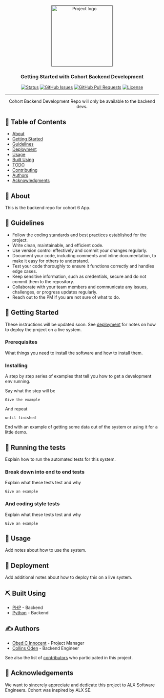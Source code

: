 <p align="center">
  <a href="" rel="noopener">
 <img width=200px height=200px src="https://i.imgur.com/6wj0hh6.jpg" alt="Project logo"></a>
</p>

<h3 align="center">Getting Started with Cohort Backend Development</h3>

<div align="center">

[![Status](https://img.shields.io/badge/status-active-success.svg)]()
[![GitHub Issues](https://img.shields.io/github/issues/kylelobo/The-Documentation-Compendium.svg)](https://github.com/Cohort6-lab/Cohort-Backend-Dev/issues)
[![GitHub Pull Requests](https://img.shields.io/github/issues-pr/kylelobo/The-Documentation-Compendium.svg)](https://github.com/Cohort6-lab/Cohort-Backend-Dev/pulls)
[![License](https://img.shields.io/badge/license-MIT-blue.svg)](/LICENSE)

</div>

---

<p align="center"> Cohort Backend Development Repo will only be available to the backend devs.
    <br>
</p>

## 📝 Table of Contents

- [About](#about)
- [Getting Started](#getting_started)
- [Guidelines](#guidelines)
- [Deployment](#deployment)
- [Usage](#usage)
- [Built Using](#built_using)
- [TODO](../TODO.md)
- [Contributing](../CONTRIBUTING.md)
- [Authors](#authors)
- [Acknowledgments](#acknowledgement)

## 🧐 About <a name = "about"></a>
This is the backend repo for cohort 6 App. 

## 🏁 Guidelines <a name = "getting_started"></a>
- Follow the coding standards and best practices established for the project.
- Write clean, maintainable, and efficient code.
- Use version control effectively and commit your changes regularly.
- Document your code, including comments and inline documentation, to make it easy for others to understand.
- Test your code thoroughly to ensure it functions correctly and handles edge cases.
- Keep sensitive information, such as credentials, secure and do not commit them to the repository.
- Collaborate with your team members and communicate any issues, challenges, or progress updates regularly.
- Reach out to the PM if you are not sure of what to do.


## 🏁 Getting Started <a name = "getting_started"></a>

These instructions will be updated soon. See [deployment](#deployment) for notes on how to deploy the project on a live system.

### Prerequisites

What things you need to install the software and how to install them.



### Installing

A step by step series of examples that tell you how to get a development env running.

Say what the step will be

```
Give the example
```

And repeat

```
until finished
```

End with an example of getting some data out of the system or using it for a little demo.



## 🔧 Running the tests <a name = "tests"></a>

Explain how to run the automated tests for this system.

### Break down into end to end tests

Explain what these tests test and why

```
Give an example
```

### And coding style tests

Explain what these tests test and why

```
Give an example
```

## 🎈 Usage <a name="usage"></a>

Add notes about how to use the system.

## 🚀 Deployment <a name = "deployment"></a>

Add additional notes about how to deploy this on a live system.

## ⛏️ Built Using <a name = "built_using"></a>

- [PHP](https://www.php.net/) - Backend
- [Python](https://python.org/) - Backend

## ✍️ Authors <a name = "authors"></a>

- [Obed C Innocent](https://github.com/obed4life) - Project Manager
- [Collins Oden](https://github.com/collinsoden22) - Backend Engineer

See also the list of [contributors](https://github.com/Cohort6-lab/Cohort-Backend-Dev/contributors) who participated in this project.

## 🎉 Acknowledgements <a name = "acknowledgement"></a>

We want to sincerely appreciate and dedicate this project to ALX Software Engineers.
Cohort was inspired by ALX SE.
